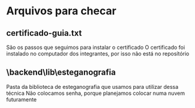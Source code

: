 
# Arquivos para checar

## certificado-guia.txt
São os passos que seguimos para instalar o certificado
O certificado foi instalado no computador dos integrantes, por isso não está no reposítório

## \backend\lib\esteganografia
Pasta da biblioteca de esteganografia que usamos para utilizar dessa técnica
Não colocamos senha, porque planejamos colocar numa nuvem futuramente